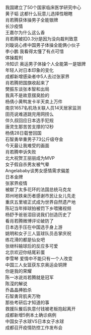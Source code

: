 我国建立了50个国家临床医学研究中心  
黄子韬 这都什么玩意儿选择性眼瞎  
肖若腾获体操男子全能银牌  
长沙疫情  
王嘉尔为什么这么香  
肖若腾被扣0.3分是因为没向裁判致意  
刘璇说心疼中国男子体操全能俩小伙子  
李小鹏 我看得太懂了有点可惜  
体操裁判  
冷知识 奥运男子体操个人全能第一是银牌  
年轻人对日本印象的变化  
成都新增感染者中5人去过张家界  
肖若腾把国旗收起来了  
樊振东谈张本智和出局  
我真不是故意摆臭脸的  
杨倩小黄鸭发卡半天卖上万件  
南京1657名机场关联人员14天居家监测  
田亮说难道跳完用网捞么  
伴久叔回应日本选手犯规  
唐灵生那苦苦支撑的12秒  
杨倩28日载誉回国  
石智勇举重男子73公斤级夺金  
今天最让我难受的画面  
肖若腾申诉失败  
北大祝贺王丽丽成为MVP  
女子假自杀男友被气晕  
Angelababy谈男女感情需求偏差  
日本金牌  
张家界疫情  
被献了太多花环的法国总统马克龙  
郑州地铁亲历者感谢市民让女儿先走  
重庆五里坡正式成为世界自然遗产地  
陈玘当年摔球拍被罚下乡喂猪视频  
杨舒予爸爸泪目说我们创造历史了  
看肖若腾微博评论破防了  
日本选手压在中国选手身上游  
姚明和女子三人篮球队员击掌庆祝  
练花滑的都是仙女吧  
张继科输球后的反应多可爱  
北京欢迎你结尾彩蛋  
李雪琴 爱情中不能只有一个人改变  
中国三人女篮获东京奥运会铜牌  
你是我的荣耀  
陈一冰说肖若腾就是冠军  
陈滢的解说  
乔晶晶捧脸杀  
石智勇背肌夹万物  
那些考研后才知道的事  
救援队餐后执意付钱被老板抱起离开  
成都新增5例本土确诊病例  
中国女子水球VS日本女子水球  
成都召开疫情防控工作发布会  
